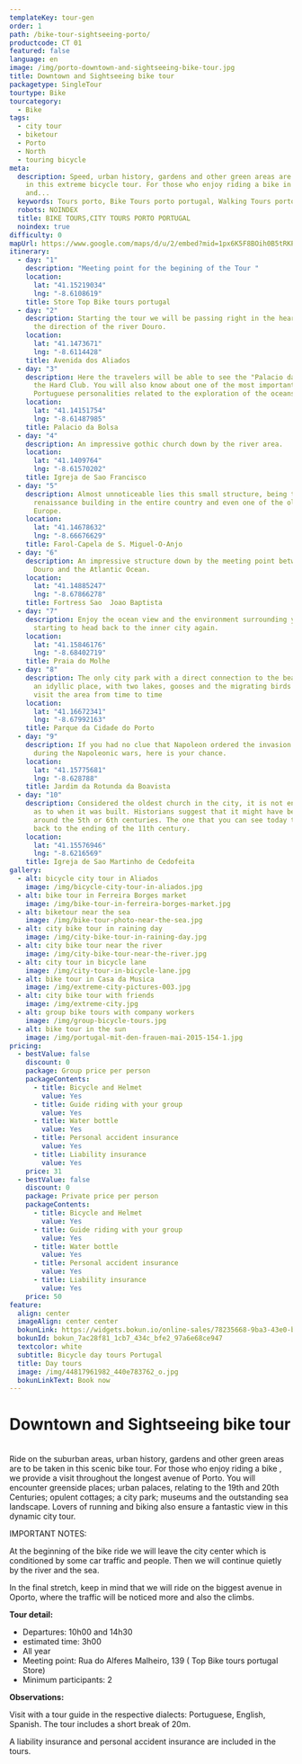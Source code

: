 ```yaml
---
templateKey: tour-gen
order: 1
path: /bike-tour-sightseeing-porto/
productcode: CT 01
featured: false
language: en
image: /img/porto-downtown-and-sightseeing-bike-tour.jpg
title: Downtown and Sightseeing bike tour
packagetype: SingleTour
tourtype: Bike
tourcategory:
  - Bike
tags:
  - city tour
  - biketour
  - Porto
  - North
  - touring bicycle
meta:
  description: Speed, urban history, gardens and other green areas are to be taken
    in this extreme bicycle tour. For those who enjoy riding a bike in extreme
    and...
  keywords: Tours porto, Bike Tours porto portugal, Walking Tours porto portugal
  robots: NOINDEX
  title: BIKE TOURS,CITY TOURS PORTO PORTUGAL
  noindex: true
difficulty: 0
mapUrl: https://www.google.com/maps/d/u/2/embed?mid=1px6K5F8BOih0B5tRKPQdRuea9hY
itinerary:
  - day: "1"
    description: "Meeting point for the begining of the Tour "
    location:
      lat: "41.15219034"
      lng: "-8.6108619"
    title: Store Top Bike tours portugal
  - day: "2"
    description: Starting the tour we will be passing right in the heart of Porto in
      the direction of the river Douro.
    location:
      lat: "41.1473671"
      lng: "-8.6114428"
    title: Avenida dos Aliados
  - day: "3"
    description: Here the travelers will be able to see the "Palacio da Bolsa" and
      the Hard Club. You will also know about one of the most important
      Portuguese personalities related to the exploration of the oceans.
    location:
      lat: "41.14151754"
      lng: "-8.61487985"
    title: Palacio da Bolsa
  - day: "4"
    description: An impressive gothic church down by the river area.
    location:
      lat: "41.1409764"
      lng: "-8.61570202"
    title: Igreja de Sao Francisco
  - day: "5"
    description: Almost unnoticeable lies this small structure, being the first
      renaissance building in the entire country and even one of the oldest in
      Europe.
    location:
      lat: "41.14678632"
      lng: "-8.66676629"
    title: Farol-Capela de S. Miguel-O-Anjo
  - day: "6"
    description: An impressive structure down by the meeting point between the river
      Douro and the Atlantic Ocean.
    location:
      lat: "41.14885247"
      lng: "-8.67866278"
    title: Fortress Sao  Joao Baptista
  - day: "7"
    description: Enjoy the ocean view and the environment surrounding you, before
      starting to head back to the inner city again.
    location:
      lat: "41.15846176"
      lng: "-8.68402719"
    title: Praia do Molhe
  - day: "8"
    description: The only city park with a direct connection to the beach. This is
      an idyllic place, with two lakes, gooses and the migrating birds that
      visit the area from time to time
    location:
      lat: "41.16672341"
      lng: "-8.67992163"
    title: Parque da Cidade do Porto
  - day: "9"
    description: If you had no clue that Napoleon ordered the invasion of Portugal
      during the Napoleonic wars, here is your chance.
    location:
      lat: "41.15775681"
      lng: "-8.628788"
    title: Jardim da Rotunda da Boavista
  - day: "10"
    description: Considered the oldest church in the city, it is not entirely sure
      as to when it was built. Historians suggest that it might have been build
      around the 5th or 6th centuries. The one that you can see today tho, dates
      back to the ending of the 11th century.
    location:
      lat: "41.15576946"
      lng: "-8.6216569"
    title: Igreja de Sao Martinho de Cedofeita
gallery:
  - alt: bicycle city tour in Aliados
    image: /img/bicycle-city-tour-in-aliados.jpg
  - alt: bike tour in Ferreira Borges market
    image: /img/bike-tour-in-ferreira-borges-market.jpg
  - alt: biketour near the sea
    image: /img/bike-tour-photo-near-the-sea.jpg
  - alt: city bike tour in raining day
    image: /img/city-bike-tour-in-raining-day.jpg
  - alt: city bike tour near the river
    image: /img/city-bike-tour-near-the-river.jpg
  - alt: city tour in bicycle lane
    image: /img/city-tour-in-bicycle-lane.jpg
  - alt: bike tour in Casa da Musica
    image: /img/extreme-city-pictures-003.jpg
  - alt: city bike tour with friends
    image: /img/extreme-city.jpg
  - alt: group bike tours with company workers
    image: /img/group-bicycle-tours.jpg
  - alt: bike tour in the sun
    image: /img/portugal-mit-den-frauen-mai-2015-154-1.jpg
pricing:
  - bestValue: false
    discount: 0
    package: Group price per person
    packageContents:
      - title: Bicycle and Helmet
        value: Yes
      - title: Guide riding with your group
        value: Yes
      - title: Water bottle
        value: Yes
      - title: Personal accident insurance
        value: Yes
      - title: Liability insurance
        value: Yes
    price: 31
  - bestValue: false
    discount: 0
    package: Private price per person
    packageContents:
      - title: Bicycle and Helmet
        value: Yes
      - title: Guide riding with your group
        value: Yes
      - title: Water bottle
        value: Yes
      - title: Personal accident insurance
        value: Yes
      - title: Liability insurance
        value: Yes
    price: 50
feature:
  align: center
  imageAlign: center center
  bokunLink: https://widgets.bokun.io/online-sales/78235668-9ba3-43e0-b6a9-4b5322217da3/experience/270681?partialView=1
  bokunId: bokun_7ac28f81_1cb7_434c_bfe2_97a6e68ce947
  textcolor: white
  subtitle: Bicycle day tours Portugal
  title: Day tours
  image: /img/44817961982_440e783762_o.jpg
  bokunLinkText: Book now
---
```

# Downtown and Sightseeing bike tour

\
Ride on the suburban areas, urban history, gardens and other green areas are to be taken in this scenic bike tour. For those who enjoy riding a bike , we provide a visit throughout the longest avenue of Porto. You will encounter greenside places; urban palaces, relating to the 19th and 20th Centuries; opulent cottages; a city park; museums and the outstanding sea landscape. Lovers of running and biking also ensure a fantastic view in this dynamic city tour.

IMPORTANT NOTES:

At the beginning of the bike ride we will leave the city center which is conditioned by some car traffic and people. Then we will continue quietly by the river and the sea.

In the final stretch, keep in mind that we will ride on the biggest avenue in Oporto, where the traffic will be noticed more and also the climbs.

**Tour detail:**

* Departures: 10h00 and 14h30
* estimated time: 3h00
* All year
* Meeting point: Rua do Alferes Malheiro, 139 ( Top Bike tours portugal Store)
* Minimum participants: 2



**Observations:**

Visit with a tour guide in the respective dialects: Portuguese, English, Spanish. The tour includes a short break of 20m.

A liability insurance and personal accident insurance are included in the tours.